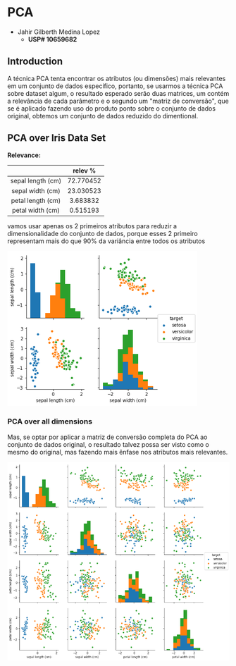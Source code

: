 # PCA

* Jahir Gilberth Medina Lopez
    - **USP# 10659682**

## Introduction

A técnica PCA tenta encontrar os atributos (ou dimensões) mais relevantes em um conjunto de dados específico, portanto, se usarmos a técnica PCA sobre dataset algum, o resultado esperado serão duas matrices, um contém a relevância de cada parâmetro e o segundo um "matriz de conversão", que se é aplicado fazendo uso do produto ponto sobre o conjunto de dados original, obtemos um conjunto de dados reduzido do dimentional.

## PCA over Iris Data Set

**Relevance:**

|                       |  relev %      |
|:-----------------:    |:---------:    |
| sepal length (cm)     | 72.770452     |
|  sepal width (cm)     | 23.030523     |
| petal length (cm)     |  3.683832     |
|  petal width (cm)     |  0.515193     |

vamos usar apenas os 2 primeiros atributos para reduzir a dimensionalidade do conjunto de dados, porque esses 2 primeiro representam mais do que 90% da variância entre todos os atributos

![](main_pca.png)


### PCA over all dimensions

Mas, se optar por aplicar a matriz de conversão completa do PCA ao conjunto de dados original, o resultado talvez possa ser visto como o mesmo do original, mas fazendo mais ênfase nos atributos mais relevantes.

![](full_pca.png)